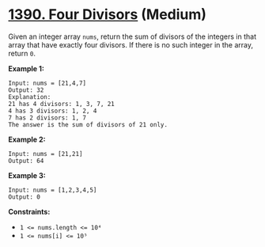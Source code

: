# [1390. Four Divisors][link] (Medium)

[link]: https://leetcode.com/problems/four-divisors/

Given an integer array `nums`, return the sum of divisors of the integers in that array that have
exactly four divisors. If there is no such integer in the array, return `0`.

**Example 1:**

```
Input: nums = [21,4,7]
Output: 32
Explanation:
21 has 4 divisors: 1, 3, 7, 21
4 has 3 divisors: 1, 2, 4
7 has 2 divisors: 1, 7
The answer is the sum of divisors of 21 only.
```

**Example 2:**

```
Input: nums = [21,21]
Output: 64
```

**Example 3:**

```
Input: nums = [1,2,3,4,5]
Output: 0
```

**Constraints:**

- `1 <= nums.length <= 10⁴`
- `1 <= nums[i] <= 10⁵`
